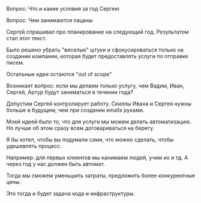 Вопрос:
Что и какие условия за год Сергею

Вопрос: 
Чем занимаются пацаны


Сергей спрашивал про планирование на следующий год.
Результатом стал этот текст.

Было решено убрать "веселые" штуки и сфокусироваться только на создании компании, которая будет предоставлять услуги по отправке писем.

Остальные идеи остаются "out of scope"

Возникает вопрос: если мы делаем только услугу, чем Вадим, Иван, Сергей, Артур будут заниматься в течении года?


Допустим Сергей контролирует работу. Скиллы Ивана и Сергея нужны больше в будущем, чем при создании emails руками.

Моей идеей было то, что для услуги мы можем делать автоматизацию. Но лучше об этом сразу всем договариваться на берегу.

Я бы хотел, чтобы вы подумали сами, что можно сделать, чтобы удешевлять процесс.

Например: для первых клиентов мы нанимаем людей, учим их и тд. А через год у нас должен быть автомат.

Тогда мы сможем уменьшить затраты, предложить более конкурентные цены.

Это тогда и будет задача кода и инфраструктуры.
